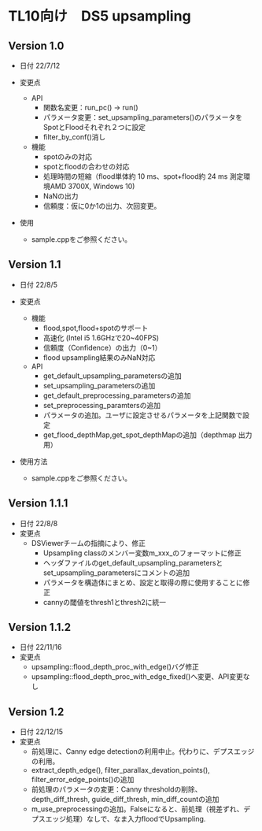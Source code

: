 # TL10向け　DS5 upsampling
## Version 1.0
* 日付 22/7/12
* 変更点
  * API 
    * 関数名変更：run_pc() -> run()
    * パラメータ変更：set_upsampling_parameters()のパラメータをSpotとFloodそれぞれ２つに設定
    * filter_by_conf()消し
  * 機能
    * spotのみの対応
    * spotとfloodの合わせの対応
    * 処理時間の短縮（flood単体約 10 ms、spot+flood約 24 ms 測定環境AMD 3700X, Windows 10)
    * NaNの出力
    * 信頼度：仮に0か1の出力、次回変更。

* 使用
  * sample.cppをご参照ください。
## Version 1.1
* 日付 22/8/5
* 変更点
  * 機能
    * flood,spot,flood+spotのサポート
    * 高速化 (Intel i5 1.6GHzで20~40FPS)
    * 信頼度（Confidence）の出力（0~1）
    * flood upsampling結果のみNaN対応
  * API 
    * get_default_upsampling_parametersの追加
    * set_upsampling_parametersの追加
    * get_default_preprocessing_parametersの追加
    * set_preprocessing_paramtersの追加
    * パラメータの追加。ユーザに設定させるパラメータを上記関数で設定
    * get_flood_depthMap,get_spot_depthMapの追加（depthmap 出力用）

* 使用方法
  * sample.cppをご参照ください。

## Version 1.1.1
* 日付 22/8/8
* 変更点
  * DSViewerチームの指摘により、修正
    * Upsampling classのメンバー変数m_xxx_のフォーマットに修正
    * ヘッダファイルのget_default_upsampling_parametersとset_upsampling_parametersにコメントの追加
    * パラメータを構造体にまとめ、設定と取得の際に使用することに修正
    * cannyの閾値をthresh1とthresh2に統一
  
## Version 1.1.2
* 日付 22/11/16
* 変更点
  * upsampling::flood_depth_proc_with_edge()バグ修正
  * upsampling::flood_depth_proc_with_edge_fixed()へ変更、API変更なし

## Version 1.2
* 日付 22/12/15
* 変更点
  * 前処理に、Canny edge detectionの利用中止。代わりに、デプスエッジの利用。
  * extract_depth_edge(), filter_parallax_devation_points(), filter_error_edge_points()の追加
  * 前処理のパラメータの変更：Canny thresholdの削除、depth_diff_thresh, guide_diff_thresh, min_diff_countの追加
  * m_use_preprocessingの追加。Falseになると、前処理（視差ずれ、デプスエッジ処理）なしで、なま入力floodでUpsampling.